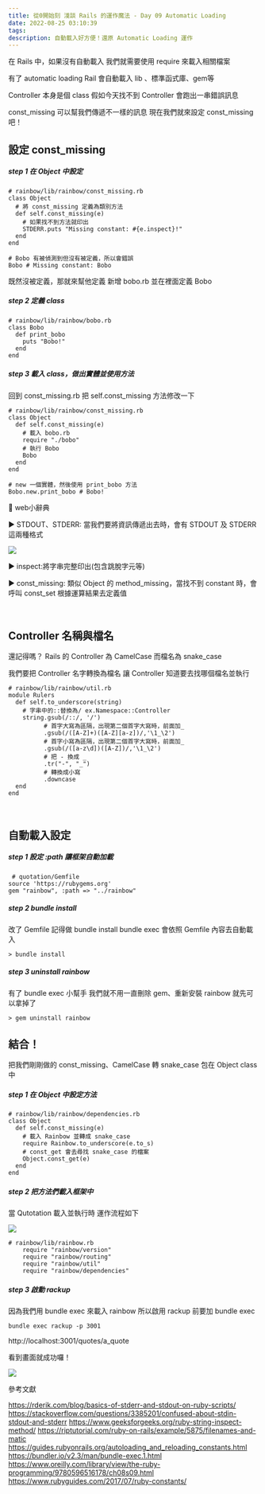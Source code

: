 ```yaml
---
title: 從0開始刻 淺談 Rails 的運作魔法 - Day 09 Automatic Loading
date: 2022-08-25 03:10:39
tags:
description: 自動載入好方便！還原 Automatic Loading 運作
---
```


在 Rails 中，如果沒有自動載入
我們就需要使用 require 來載入相關檔案

有了 automatic loading 
Rail 會自動載入 lib 、標準函式庫、gem等

Controller 本身是個 class
假如今天找不到 Controller 會跑出一串錯誤訊息

const_missing 可以幫我們傳遞不一樣的訊息
現在我們就來設定 const_missing 吧！

## 設定 const_missing

##### step 1 在 Object 中設定

```ruby=
# rainbow/lib/rainbow/const_missing.rb
class Object
  # 將 const_missing 定義為類別方法
  def self.const_missing(e)
    # 如果找不到方法就印出
    STDERR.puts "Missing constant: #{e.inspect}!"
  end 
end

# Bobo 有被偵測到但沒有被定義，所以會錯誤
Bobo # Missing constant: Bobo
```

既然沒被定義，那就來幫他定義
新增 bobo.rb 並在裡面定義 Bobo

##### step 2 定義 class

```ruby=
# rainbow/lib/rainbow/bobo.rb
class Bobo
  def print_bobo
    puts "Bobo!"
  end 
end
```

##### step 3 載入 class，做出實體並使用方法

回到 const_missing.rb 
把 self.const_missing 方法修改一下

```ruby=
# rainbow/lib/rainbow/const_missing.rb
class Object
  def self.const_missing(e)
    # 載入 bobo.rb
    require "./bobo"
    # 執行 Bobo
    Bobo
  end 
end

# new 一個實體，然後使用 print_bobo 方法
Bobo.new.print_bobo # Bobo!
```

📃 web小辭典

▶ STDOUT、STDERR:
當我們要將資訊傳遞出去時，會有 STDOUT 及 STDERR 這兩種格式

![](https://i.imgur.com/xej6XP5.jpg)

▶ inspect:將字串完整印出(包含跳脫字元等)

▶ const_missing: 類似 Object 的 method_missing，當找不到 constant 時，會呼叫 const_set 根據運算結果去定義值

</br>

## Controller 名稱與檔名

還記得嗎？
Rails 的 Controller 為 CamelCase
而檔名為 snake_case

我們要把 Controller 名字轉換為檔名
讓 Controller 知道要去找哪個檔名並執行

```ruby=
# rainbow/lib/rainbow/util.rb
module Rulers
  def self.to_underscore(string)
    # 字串中的::替換為/ ex.Namespace::Controller
    string.gsub(/::/, '/')
          # 首字大寫為區隔，出現第二個首字大寫時，前面加_
          .gsub(/([A-Z]+)([A-Z][a-z])/,'\1_\2')
          # 首字小寫為區隔，出現第二個首字大寫時，前面加_
          .gsub(/([a-z\d])([A-Z])/,'\1_\2')
          # 把 - 換成 _
          .tr("-", "_")
          # 轉換成小寫
          .downcase 
  end
end
```

</br>

## 自動載入設定

##### step 1 設定 :path 讓框架自動加載

```ruby=
 # quotation/Gemfile
source 'https://rubygems.org'
gem "rainbow", :path => "../rainbow"
```

##### step 2 bundle install

改了 Gemfile 記得做 bundle install
bundle exec 會依照 Gemfile 內容去自動載入

```shell=
> bundle install
```

##### step 3 uninstall rainbow

有了 bundle exec 小幫手
我們就不用一直刪除 gem、重新安裝
rainbow 就先可以拿掉了

```ruby=
> gem uninstall rainbow
```


## 結合！

把我們剛剛做的 
const_missing、CamelCase 轉 snake_case 包在 Object class 中

##### step 1 在 Object 中設定方法

```ruby=
# rainbow/lib/rainbow/dependencies.rb
class Object
  def self.const_missing(e)
    # 載入 Rainbow 並轉成 snake_case
    require Rainbow.to_underscore(e.to_s)
    # const_get 會去尋找 snake_case 的檔案
    Object.const_get(e)
  end 
end
```

##### step 2 把方法們載入框架中

當 Qutotation 載入並執行時
運作流程如下

![](https://i.imgur.com/lnlUmnK.jpg)

```ruby=
# rainbow/lib/rainbow.rb 
    require "rainbow/version"
    require "rainbow/routing"
    require "rainbow/util"
    require "rainbow/dependencies"
```

##### step 3 啟動 rackup

因為我們用 bundle exec 來載入 rainbow
所以啟用 rackup 前要加 bundle exec

```shell=
bundle exec rackup -p 3001
```

http://localhost:3001/quotes/a_quote

看到畫面就成功囉！

![](https://i.imgur.com/No2YmLI.png)


參考文獻

https://rderik.com/blog/basics-of-stderr-and-stdout-on-ruby-scripts/
https://stackoverflow.com/questions/3385201/confused-about-stdin-stdout-and-stderr
https://www.geeksforgeeks.org/ruby-string-inspect-method/
https://riptutorial.com/ruby-on-rails/example/5875/filenames-and-matic 
https://guides.rubyonrails.org/autoloading_and_reloading_constants.html
https://bundler.io/v2.3/man/bundle-exec.1.html
https://www.oreilly.com/library/view/the-ruby-programming/9780596516178/ch08s09.html
https://www.rubyguides.com/2017/07/ruby-constants/